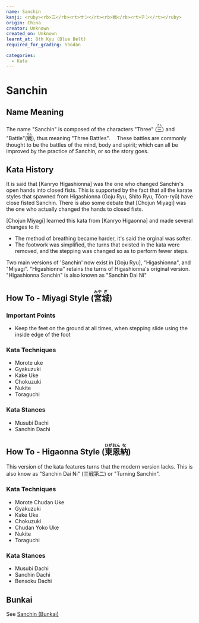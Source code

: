 ```yaml
---
name: Sanchin
kanji: <ruby><rb>三</rb><rt>サン</rt><rb>戦</rb><rt>チン</rt></ruby>
origin: China
creator: Unknown
created_on: Unknown
learnt_at: 8th Kyu (Blue Belt)
required_for_grading: Shodan

categories:
  - Kata
---
```


# Sanchin

<Infobox/>

## Name Meaning

The name "Sanchin" is composed of the characters "Three" (<ruby><rb>三</rb><rt>さん</rt></ruby>) and "Battle"(<ruby><rb>戦</rb><rt>ちん</rt></ruby>), thus meaning "Three Battles".　 These battles are commonly thought to be the battles of the mind, body and spirit; which can all be improved by the practice of Sanchin, or so the story goes.

## Kata History

It is said that [Kanryo Higashionna] was the one who changed Sanchin's open hands into closed fists. This is supported by the fact that all the karate styles that spawned from Higashionna (Goju Ryu, Shito Ryu, Tōon-ryū) have close fisted Sanchin. There is also some debate that [Chojun Miyagi] was the one who actually changed the hands to closed fists.

[Chojun Miyagi] learned this kata from [Kanryo Higaonna] and made several changes to it:

- The method of breathing became harder, it's said the orginal was softer.
- The footwork was simplified, the turns that existed in the kata were removed, and the stepping was changed so as to perform fewer steps.

Two main versions of 'Sanchin' now exist in [Goju Ryu], "Higashionna", and "Miyagi". "Higashionna" retains the turns of Higashionna's original version. "Higashionna Sanchin" is also known as "Sanchin Dai Ni"

## How To - Miyagi Style (<ruby><rb>宮</rb><rt>みや</rt><rb>城</rb><rt>ぎ</rt></ruby>)

<Wiki-Video ytUrl="https://youtu.be/kybxNOlnl20" />

### Important Points

- Keep the feet on the ground at all times, when stepping slide using the inside edge of the foot

### Kata Techniques

- Morote uke
- Gyakuzuki
- Kake Uke
- Chokuzuki
- Nukite
- Toraguchi

### Kata Stances

- Musubi Dachi
- Sanchin Dachi

<!-- ### Dan Grade Changes -->

## How To - Higaonna Style (<ruby><rb>東</rb><rt>ひが</rt><rb>恩</rb><rt>おん</rt><rb>納</rb><rt>な</rt></ruby>)

This version of the kata features turns that the modern version lacks.
This is also know as "Sanchin Dai Ni" (三戦第二) or "Turning Sanchin".

<!-- <Wiki-Video ytUrl="" /> -->

<!-- ### Important Points -->

### Kata Techniques

- Morote Chudan Uke
- Gyakuzuki
- Kake Uke
- Chokuzuki
- Chudan Yoko Uke
- Nukite
- Toraguchi

### Kata Stances

- Musubi Dachi
- Sanchin Dachi
- Bensoku Dachi

<!-- ### Dan Grade Changes -->

## Bunkai

See [Sanchin (Bunkai)](/bunkai/sanchin.md)
